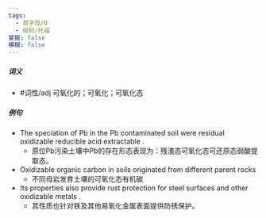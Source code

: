 ```yaml
---
tags:
  - 首字母/O
  - 级别/托福
掌握: false
模糊: false
---
```

##### 词义
- #词性/adj  可氧化的；可氧化；可氧化态
##### 例句
- The speciation of Pb in the Pb contaminated soil were residual oxidizable reducible acid extractable .
	- 原位Pb污染土壤中Pb的存在形态表现为：残渣态可氧化态可还原态弱酸提取态。
- Oxidizable organic carbon in soils originated from different parent rocks
	- 不同母岩发育土壤的可氧化态有机碳
- Its properties also provide rust protection for steel surfaces and other oxidizable metals .
	- 其性质也针对铁及其他易氧化金属表面提供防锈保护。
